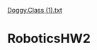 [Doggy.Class (1).txt](https://github.com/SiddharthBoorla/RoboticsHW2/files/7787538/Doggy.Class.1.txt)



# RoboticsHW2
